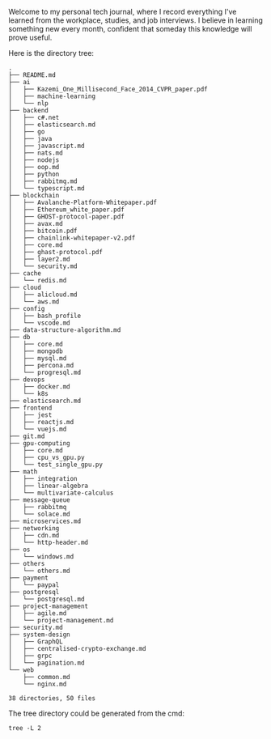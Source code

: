 Welcome to my personal tech journal, where I record everything I've learned from the workplace, studies, and job interviews. I believe in learning something new every month, confident that someday this knowledge will prove useful.

Here is the directory tree:

```
.
├── README.md
├── ai
│   ├── Kazemi_One_Millisecond_Face_2014_CVPR_paper.pdf
│   ├── machine-learning
│   └── nlp
├── backend
│   ├── c#.net
│   ├── elasticsearch.md
│   ├── go
│   ├── java
│   ├── javascript.md
│   ├── nats.md
│   ├── nodejs
│   ├── oop.md
│   ├── python
│   ├── rabbitmq.md
│   └── typescript.md
├── blockchain
│   ├── Avalanche-Platform-Whitepaper.pdf
│   ├── Ethereum_white_paper.pdf
│   ├── GHOST-protocol-paper.pdf
│   ├── avax.md
│   ├── bitcoin.pdf
│   ├── chainlink-whitepaper-v2.pdf
│   ├── core.md
│   ├── ghast-protocol.pdf
│   ├── layer2.md
│   └── security.md
├── cache
│   └── redis.md
├── cloud
│   ├── alicloud.md
│   └── aws.md
├── config
│   ├── bash_profile
│   └── vscode.md
├── data-structure-algorithm.md
├── db
│   ├── core.md
│   ├── mongodb
│   ├── mysql.md
│   ├── percona.md
│   └── progresql.md
├── devops
│   ├── docker.md
│   └── k8s
├── elasticsearch.md
├── frontend
│   ├── jest
│   ├── reactjs.md
│   └── vuejs.md
├── git.md
├── gpu-computing
│   ├── core.md
│   ├── cpu_vs_gpu.py
│   └── test_single_gpu.py
├── math
│   ├── integration
│   ├── linear-algebra
│   └── multivariate-calculus
├── message-queue
│   ├── rabbitmq
│   └── solace.md
├── microservices.md
├── networking
│   ├── cdn.md
│   └── http-header.md
├── os
│   └── windows.md
├── others
│   └── others.md
├── payment
│   └── paypal
├── postgresql
│   └── postgresql.md
├── project-management
│   ├── agile.md
│   └── project-management.md
├── security.md
├── system-design
│   ├── GraphQL
│   ├── centralised-crypto-exchange.md
│   ├── grpc
│   └── pagination.md
└── web
    ├── common.md
    └── nginx.md

38 directories, 50 files
```

The tree directory could be generated from the cmd:

```
tree -L 2
```
